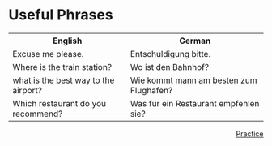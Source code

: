 <h1> Useful Phrases </h1>
<table>
  <tr>
    <th>English</th>
    <th>German</th>
  </tr>
  <tr>
    <td>Excuse me please.</td>
    <td>Entschuldigung bitte.</td>
  </tr>
  <tr>
    <td>Where is the train station?</td>
    <td>Wo ist den Bahnhof?</td>
  </tr>
  </tr>
    <td> what is the best way to the airport?
    <td> Wie kommt mann am besten zum Flughafen?
      </tr>
      </tr>
      <td> Which restaurant do you recommend?
      <td> Was fur ein Restaurant empfehlen sie?
</table>

<a href="practice.html" style="float:right;">Practice</a>
